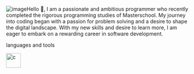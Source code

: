 ![image](https://github.com/Eran533/Eran533/assets/134284521/8f779698-783b-4e36-9c8c-870df7f819f8)Hello 👋, I am a passionate and ambitious programmer who recently completed the rigorous programming studies of Masterschool. My journey into coding began with a passion for problem solving and a desire to shape the digital landscape. With my new skills and desire to learn more, I am eager to embark on a rewarding career in software development.
<p>languages and tools</p>
 <img src="https://cdn3.iconfinder.com/data/icons/logos-and-brands-adobe/512/267_Python-512.png" alt="c" width="40" height="40"/>
